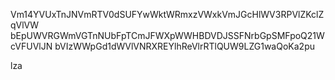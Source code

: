 Vm14YVUxTnJNVmRTV0dSUFYwWktWRmxzVWxkVmJGcHlWV3RPVlZKclZqVlVW
bEpUWVRGWmVGTnNUbFpTCmJFWXpWWHBDVDJSSFNrbGpSMFpoQ21WcVFUVlJN
bVIzWWpGd1dWVlVNRXREYlhReVlrRTlQUW9LZG1waQoKa2pu

lza